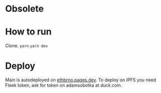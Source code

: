 # Obsolete

# How to run
Clone. 
`yarn`
`yarn dev`

# Deploy
Main is autodeployed on [ethbrno.pages.dev](https://ethbrno.pages.dev). To deploy on IPFS you need Fleek token, ask for token on adamsobotka at duck.com.
